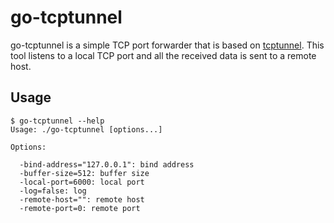 # go-tcptunnel

go-tcptunnel is a simple TCP port forwarder that is based on [tcptunnel](http://www.vakuumverpackt.de/tcptunnel/). This tool listens to a local TCP port and all the received data is sent to a remote host.

## Usage

```
$ go-tcptunnel --help
Usage: ./go-tcptunnel [options...]

Options:

  -bind-address="127.0.0.1": bind address
  -buffer-size=512: buffer size
  -local-port=6000: local port
  -log=false: log
  -remote-host="": remote host
  -remote-port=0: remote port
```
